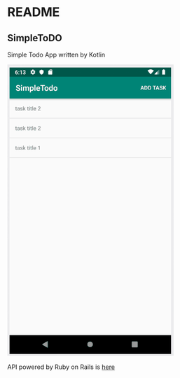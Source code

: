 # README

## SimpleToDO 

Simple Todo App written by Kotlin

![Motion animation](https://raw.githubusercontent.com/hiromitsusasaki/SimpleTodo/master/images/SimpleTodo_screen.gif)

API powered by Ruby on Rails is [here](https://github.com/hiromitsusasaki/simple_todo_api)